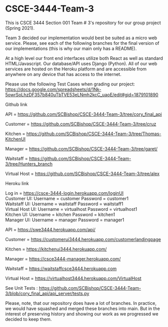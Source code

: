 # CSCE-3444-Team-3

This is CSCE 3444 Section 001 Team # 3's repository for our group project (Spring 2021).

Team 3 decided our implementation would best be suited as a micro web service. Please,
see each of the following branches for the final version of our implementations (this is why
our main only has a README).

At a high level our front end interfaces utilize both React as well as standard HTML/Javascript. 
Our database/API uses Django (Python). All of our web services are hosted on the Heroku platform
and are accessible from anywhere on any device that has access to the internet.

Please use the following Test Cases when grading our project: https://docs.google.com/spreadsheets/d/1Nk-5owrSoLhzDF357b840uTbTVE53eLNmh2kcC_uaoE/edit#gid=1879101890

Github link

API         = https://github.com/SCBishop/CSCE-3444-Team-3/tree/cory_final_api


Customer    = https://github.com/SCBishop/CSCE-3444-Team-3/tree/cruz


Kitchen     = https://github.com/SCBishop/CSCE-3444-Team-3/tree/Thomas-KitchenUI


Manager     = https://github.com/SCBishop/CSCE-3444-Team-3/tree/garet/


Waitstaff   = https://github.com/SCBishop/CSCE-3444-Team-3/tree/Hunters_branch  


Virtual Host = https://github.com/SCBishop/CSCE-3444-Team-3/tree/alex  



Heroku link

Log in      = https://csce-3444-login.herokuapp.com/loginUI  
  Customer UI: Username = customer Password = customer1  
  Waitstaff UI: Username = waitstaff Password = waitstaff1  
  Virtual Host UI: Username = virtualhost Password = virtualhost1  
  Kitchen UI: Username = kitchen Password = kitchen1  
  Manager UI: Username = manager Password = manager1  
  


API         = https://swe3444.herokuapp.com/api/


Customer    = https://customerui3444.herokuapp.com/customerlandingpage


Kitchen     = https://kitchenui3444.herokuapp.com/


Manager     = https://csce3444-manager.herokuapp.com/


Waitstaff   = https://waitstaffcsce3444.herokuapp.com  


Virtual Host = https://virtualhost3444.herokuapp.com/VirtualHost



See Unit Tests : https://github.com/SCBishop/CSCE-3444-Team-3/blob/cory_final_api/api_server/tests.py


Please, note, that our repository does have a lot of branches. In practice, we would have
squashed and merged these branches into main. But in the interest of preserving history
and showing our work as we progressed we decided to keep them.
